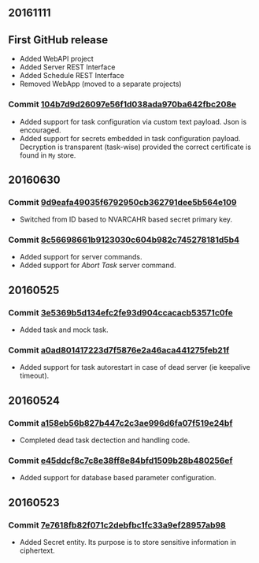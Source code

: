 ## 20161111

## First GitHub release

* Added WebAPI project
* Added Server REST Interface
* Added Schedule REST Interface
* Removed WebApp (moved to a separate projects)

### Commit [104b7d9d26097e56f1d038ada970ba642fbc208e](104b7d9d26097e56f1d038ada970ba642fbc208e)

* Added support for task configuration via custom text payload. Json is encouraged.
* Added support for secrets embedded in task configuration payload. Decryption is transparent (task-wise) provided the correct certificate is found in ```My``` store.

## 20160630

### Commit [9d9eafa49035f6792950cb362791dee5b564e109](9d9eafa49035f6792950cb362791dee5b564e109)

* Switched from ID based to NVARCAHR based secret primary key.

### Commit [8c56698661b9123030c604b982c745278181d5b4](8c56698661b9123030c604b982c745278181d5b4)

* Added support for server commands.
* Added support for *Abort Task* server command.

## 20160525

### Commit [3e5369b5d134efc2fe93d904ccacacb53571c0fe](3e5369b5d134efc2fe93d904ccacacb53571c0fe)

* Added task and mock task.

### Commit [a0ad801417223d7f5876e2a46aca441275feb21f](a0ad801417223d7f5876e2a46aca441275feb21f)

* Added support for task autorestart in case of dead server (ie keepalive timeout).

## 20160524

### Commit [a158eb56b827b447c2c3ae996d6fa07f519e24bf](a158eb56b827b447c2c3ae996d6fa07f519e24bf)

* Completed dead task dectection and handling code.

### Commit [e45ddcf8c7c8e38ff8e84bfd1509b28b480256ef](e45ddcf8c7c8e38ff8e84bfd1509b28b480256ef)

* Added support for database based parameter configuration.

## 20160523

### Commit [7e7618fb82f071c2debfbc1fc33a9ef28957ab98](7e7618fb82f071c2debfbc1fc33a9ef28957ab98)

* Added Secret entity. Its purpose is to store sensitive information in ciphertext.
